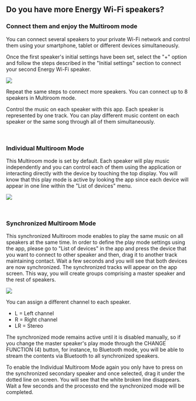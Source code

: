 ## Do you have more Energy Wi-Fi speakers? 
### Connect them and enjoy the Multiroom mode

You can connect several speakers to your private Wi-Fi network and control them using your smartphone, tablet or different devices simultaneously. 

Once the first speaker's initial settings have been set, select the "+" option and follow the steps described in the "Initial settings" section to connect your second Energy Wi-Fi speaker.

![](http://static.energysistem.com/images/manuals/42677/56e83f46d2bdb.jpg)

Repeat the same steps to connect more speakers. You can connect up to 8 speakers in Multiroom mode.

Control the music on each speaker with this app. Each speaker is represented by one track. You can play different music content on each speaker or the same song through all of them simultaneously.

<br/>

### Individual Multiroom Mode

This Multiroom mode is set by default. Each speaker will play music independently and you can control each of them using the application or interacting directly with the device by touching the top display. You will know that this play mode is active by looking the app since each device will appear in one line within the "List of devices" menu.

![](http://static.energysistem.com/images/manuals/42677/56e8403b2cade.jpg)

<br/>

### Synchronized Multiroom Mode

This synchronized Multiroom mode enables to play the same music on all speakers at the same time. In order to define the play mode settings using the app, please go to "List of devices" in the app and press the device that you want to connect to other speaker and then, drag it to another track maintaining contact. Wait a few seconds and you will see that both devices are now synchronized. The synchronized tracks will appear on the app screen. This way, you will create groups comprising a master speaker and the rest of speakers. 

![](http://static.energysistem.com/images/manuals/42677/56e84120006a8.jpg)

You can assign a different channel to each speaker.

* L = Left channel
* R = Right channel
* LR = Stereo

The synchronized mode remains active until it is disabled manually, so if you change the master speaker's play mode through the CHANGE FUNCTION (4) button, for instance, to Bluetooth mode, you will be able to stream the contents via Bluetooth to all synchronized speakers. 

To enable the Individual Multiroom Mode again you only have to press on the synchronized secondary speaker and once selected, drag it under the dotted line on screen. You will see that the white broken line disappears. Wait a few seconds and the processto end the synchronized mode will be completed.  
